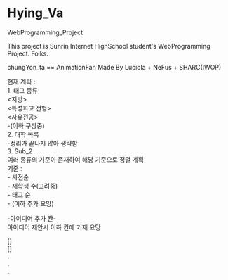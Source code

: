 # Hying_Va
 WebProgramming_Project

 This project is Sunrin Internet HighSchool student's WebProgramming Project. Folks.

 chungYon_ta == AnimationFan
 Made By Luciola + NeFus + SHARC(IWOP)

 현재 계획 :  
    1. 태그 종류  
        <지방>  
        <특성화고 전형>  
        <자유전공>  
        -(이하 구상중)  
    2. 대학 목록  
        -정리가 끝나지 않아 생략함  
    3. Sub_2  
        여러 종류의 기준이 존재하여 해당 기준으로 정렬 계획  
        기준 :  
            - 사전순  
            - 재학생 수(고려중)  
            - 태그 순  
            - (이하 추가 요망)  
  
-아이디어 추가 칸-  
    아이디어 제안시 이하 칸에 기재 요망  

[]  
[]  
.  
.  
.  